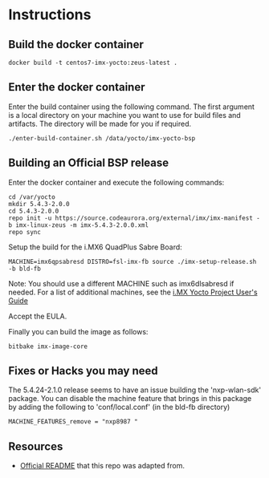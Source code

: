 # Instructions

## Build the docker container

```
docker build -t centos7-imx-yocto:zeus-latest .
```

## Enter the docker container

Enter the build container using the following command. The first argument is
a local directory on your machine you want to use for build files and
artifacts. The directory will be made for you if required.

```
./enter-build-container.sh /data/yocto/imx-yocto-bsp
```

## Building an Official BSP release

Enter the docker container and execute the following commands:

```
cd /var/yocto
mkdir 5.4.3-2.0.0
cd 5.4.3-2.0.0
repo init -u https://source.codeaurora.org/external/imx/imx-manifest -b imx-linux-zeus -m imx-5.4.3-2.0.0.xml
repo sync
```

Setup the build for the i.MX6 QuadPlus Sabre Board:

```
MACHINE=imx6qpsabresd DISTRO=fsl-imx-fb source ./imx-setup-release.sh -b bld-fb
```

Note: You should use a different MACHINE such as imx6dlsabresd if needed. For
a list of additional machines, see the [i.MX Yocto Project User's
Guide](https://www.nxp.com/docs/en/user-guide/IMX_YOCTO_PROJECT_USERS_GUIDE.pdf)

Accept the EULA.

Finally you can build the image as follows:

```
bitbake imx-image-core
```

## Fixes or Hacks you may need

The 5.4.24-2.1.0 release seems to have an issue building the 'nxp-wlan-sdk'
package. You can disable the machine feature that brings in this package by
adding the following to 'conf/local.conf' (in the bld-fb directory)

```
MACHINE_FEATURES_remove = "nxp8987 "
```

## Resources

* [Official README](https://source.codeaurora.org/external/imx/imx-manifest/tree/README?h=imx-linux-zeus) that this repo was adapted from.
